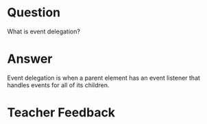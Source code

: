 # Question

What is event delegation?

# Answer

Event delegation is when a parent element has an event listener that handles events for all of its children.

# Teacher Feedback
